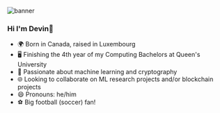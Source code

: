 

![banner](https://user-images.githubusercontent.com/80720106/220476374-4b59bc6b-2621-4858-8e1a-2b220dc194ea.png)

### Hi I'm Devin👋
- :earth_africa: Born in Canada, raised in Luxembourg
- :desktop_computer: Finishing the 4th year of my Computing Bachelors at Queen's University 
- 🌱 Passionate about machine learning and cryptography
- :globe_with_meridians: Looking to collaborate on ML research projects and/or blockchain projects
- 😄 Pronouns: he/him
- :soccer: Big football (soccer) fan!


